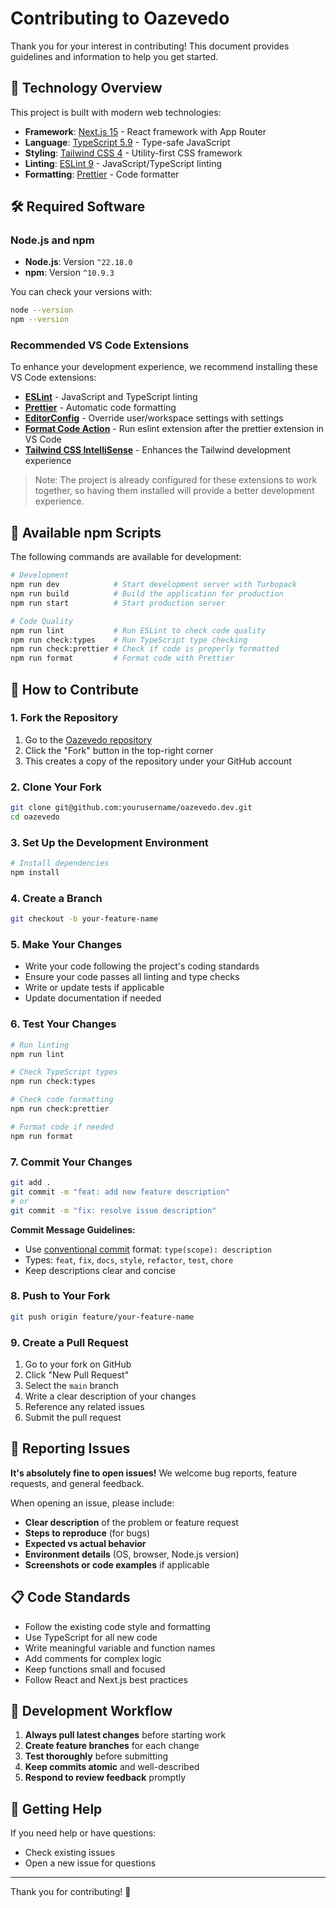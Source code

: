 # Contributing to Oazevedo

Thank you for your interest in contributing! This document provides guidelines and information to help you get started.

## 🚀 Technology Overview

This project is built with modern web technologies:

- **Framework**: [Next.js 15](https://nextjs.org/) - React framework with App Router
- **Language**: [TypeScript 5.9](https://www.typescriptlang.org/) - Type-safe JavaScript
- **Styling**: [Tailwind CSS 4](https://tailwindcss.com/) - Utility-first CSS framework
- **Linting**: [ESLint 9](https://eslint.org/) - JavaScript/TypeScript linting
- **Formatting**: [Prettier](https://prettier.io/) - Code formatter

## 🛠️ Required Software

### Node.js and npm

- **Node.js**: Version `^22.18.0`
- **npm**: Version `^10.9.3`

You can check your versions with:

```bash
node --version
npm --version
```

### Recommended VS Code Extensions

To enhance your development experience, we recommend installing these VS Code extensions:

- **[ESLint](https://marketplace.visualstudio.com/items?itemName=dbaeumer.vscode-eslint)** - JavaScript and TypeScript linting
- **[Prettier](https://marketplace.visualstudio.com/items?itemName=esbenp.prettier-vscode)** - Automatic code formatting
- **[EditorConfig](https://marketplace.visualstudio.com/items?itemName=EditorConfig.EditorConfig)** - Override user/workspace settings with settings
- **[Format Code Action](https://marketplace.visualstudio.com/items?itemName=rohit-gohri.format-code-action)** - Run eslint extension after the prettier extension in VS Code
- **[Tailwind CSS IntelliSense](https://marketplace.visualstudio.com/items?itemName=bradlc.vscode-tailwindcss)** - Enhances the Tailwind development experience

> Note: The project is already configured for these extensions to work together, so having them installed will provide a better development experience.

## 📜 Available npm Scripts

The following commands are available for development:

```bash
# Development
npm run dev            # Start development server with Turbopack
npm run build          # Build the application for production
npm run start          # Start production server

# Code Quality
npm run lint           # Run ESLint to check code quality
npm run check:types    # Run TypeScript type checking
npm run check:prettier # Check if code is properly formatted
npm run format         # Format code with Prettier
```

## 🤝 How to Contribute

### 1. Fork the Repository

1. Go to the [Oazevedo repository](https://github.com/drianoaz/oazevedo)
2. Click the "Fork" button in the top-right corner
3. This creates a copy of the repository under your GitHub account

### 2. Clone Your Fork

```bash
git clone git@github.com:yourusername/oazevedo.dev.git
cd oazevedo
```

### 3. Set Up the Development Environment

```bash
# Install dependencies
npm install
```

### 4. Create a Branch

```bash
git checkout -b your-feature-name
```

### 5. Make Your Changes

- Write your code following the project's coding standards
- Ensure your code passes all linting and type checks
- Write or update tests if applicable
- Update documentation if needed

### 6. Test Your Changes

```bash
# Run linting
npm run lint

# Check TypeScript types
npm run check:types

# Check code formatting
npm run check:prettier

# Format code if needed
npm run format
```

### 7. Commit Your Changes

```bash
git add .
git commit -m "feat: add new feature description"
# or
git commit -m "fix: resolve issue description"
```

**Commit Message Guidelines:**

- Use [conventional commit](https://www.conventionalcommits.org/en/v1.0.0/) format: `type(scope): description`
- Types: `feat`, `fix`, `docs`, `style`, `refactor`, `test`, `chore`
- Keep descriptions clear and concise

### 8. Push to Your Fork

```bash
git push origin feature/your-feature-name
```

### 9. Create a Pull Request

1. Go to your fork on GitHub
2. Click "New Pull Request"
3. Select the `main` branch
4. Write a clear description of your changes
5. Reference any related issues
6. Submit the pull request

## 🐛 Reporting Issues

**It's absolutely fine to open issues!** We welcome bug reports, feature requests, and general feedback.

When opening an issue, please include:

- **Clear description** of the problem or feature request
- **Steps to reproduce** (for bugs)
- **Expected vs actual behavior**
- **Environment details** (OS, browser, Node.js version)
- **Screenshots or code examples** if applicable

## 📋 Code Standards

- Follow the existing code style and formatting
- Use TypeScript for all new code
- Write meaningful variable and function names
- Add comments for complex logic
- Keep functions small and focused
- Follow React and Next.js best practices

## 🔧 Development Workflow

1. **Always pull latest changes** before starting work
2. **Create feature branches** for each change
3. **Test thoroughly** before submitting
4. **Keep commits atomic** and well-described
5. **Respond to review feedback** promptly

## 🎉 Getting Help

If you need help or have questions:

- Check existing issues
- Open a new issue for questions

---

Thank you for contributing! 🚀
